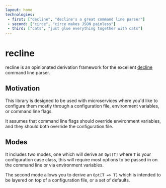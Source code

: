 ```yaml
---
layout: home
technologies:
 - first: ["decline", "decline's a great command line parser"]
 - second: ["circe", "circe makes JSON painless"]
 - third: ["cats", "just glue everything together with cats"]
---
```


# recline

recline is an opinionated derivation framework for the excellent [decline](https://github.com/bkirwi/decline) command line parser.

## Motivation

This library is designed to be used with microservices where you'd like to configure them mostly through a configuration file, environment variables, or command line flags.

It assumes that command line flags should override environment variables, and they should both override the configuration file.

## Modes

It includes two modes, one which will derive an `Opt[T]` where `T` is your configuration case class, this will require most options to be passed in on the command line or via environment variables.

The second mode allows you to derive an `Opt[T => T]` which is intended to be layered on top of a configuration file, or a set of defaults.
